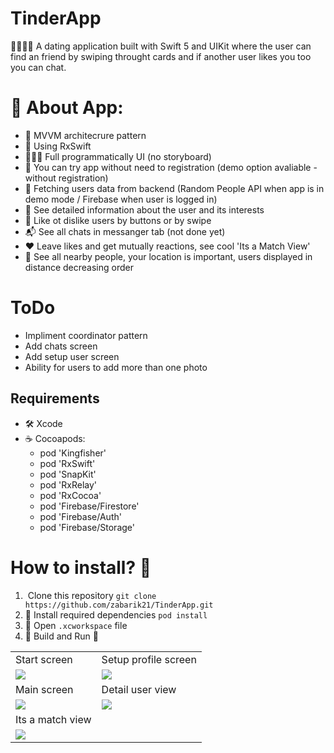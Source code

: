 # TinderApp
🙎‍♂️🙍‍♀️ A dating application built with Swift 5 and UIKit where the user can find an friend by swiping throught cards and  if another user likes you too you can chat.

# 📲 About App: 
- 📐 MVVM architecrure pattern
- 🚀 Using RxSwift
- 👨🏿‍🦯 Full programmatically UI (no storyboard) 
- 🤝 You can try app without need to registration (demo option avaliable - without registration)
- 📡 Fetching users data from backend (Random People API when app is in demo mode / Firebase when user is logged in)
- 🎫 See detailed information about the user and its interests
- 💌 Like ot dislike users by buttons or by swipe
- 📬 See all chats in messanger tab (not done yet)
- ❤️  Leave likes and get mutually reactions, see cool 'Its a Match View'
- 🔮 See all nearby people, your location is important, users displayed in distance decreasing order

# ToDo
- Impliment coordinator pattern
- Add chats screen
- Add setup user screen
- Ability for users to add more than one photo

## Requirements
* 🛠 Xcode 
* ☕️ Cocoapods: 
  - pod 'Kingfisher'
  - pod 'RxSwift'
  - pod 'SnapKit'
  - pod 'RxRelay'
  - pod 'RxCocoa'
  - pod 'Firebase/Firestore'
  - pod 'Firebase/Auth'
  - pod 'Firebase/Storage'

# How to install? 🤔
1. ️ Clone this repository
`git clone https://github.com/zabarik21/TinderApp.git`
2. 💽 Install required dependencies
`pod install`
3. 🍾 Open `.xcworkspace` file
4. 🔨 Build and Run 🏃

<table>
  <tr>
    <td>Start screen</td>
    <td>Setup profile screen</td>
  </tr>
  <tr>
    <td><img src="https://i.ibb.co/8dyby3g/Simulator-Screen-Shot-i-Phone-13-mini-2022-07-13-at-16-32-03.png"></td>
    <td><img src="https://i.ibb.co/mh9SNTF/Simulator-Screen-Shot-i-Phone-13-mini-2022-07-13-at-16-33-03.png"></td>
  </tr>
  <tr>
    <td>Main screen</td>
    <td>Detail user view</td>
  </tr>
  <tr>
    <td><img src="https://i.postimg.cc/9QGdcZ0n/main-screen.png"></td>
    <td><img src="https://i.postimg.cc/85stH4B0/userview.png"></td>
  </tr>
   <tr>
    <td> Its a match view </td>
  </tr>
   <tr>
    <td> <img src="https://i.postimg.cc/yNxT5DhY/Simulator-Screen-Shot-i-Phone-13-mini-2022-08-01-at-17-33-38.png"> </td>
  </tr>
 </table>
